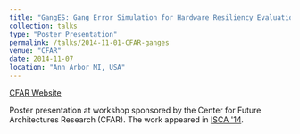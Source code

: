 ```yaml
---
title: "GangES: Gang Error Simulation for Hardware Resiliency Evaluation"
collection: talks
type: "Poster Presentation"
permalink: /talks/2014-11-01-CFAR-ganges
venue: "CFAR"
date: 2014-11-07
location: "Ann Arbor MI, USA"
---
```


[CFAR Website](https://www.futurearchs.org/)

Poster presentation at workshop sponsored by the Center for Future Architectures Research (CFAR).
The work appeared in [ISCA '14](http://rsim.cs.illinois.edu/Pubs/14-ISCA-Hari.pdf).
